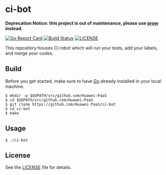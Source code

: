 # ci-bot

**Deprecation Notice: this project is out of maintenance, please use [prow](https://github.com/kubernetes/test-infra/tree/master/prow) instead.**


[![Go Report Card](https://goreportcard.com/badge/github.com/Huawei-PaaS/ci-bot)](https://goreportcard.com/badge/github.com/Huawei-PaaS/ci-bot)
[![Build Status](https://travis-ci.org/Huawei-PaaS/ci-bot.svg?branch=master)](https://travis-ci.org/Huawei-PaaS/ci-bot)
[![LICENSE](https://img.shields.io/badge/license-Apache%202-blue.svg)](https://github.com/Huawei-PaaS/ci-bot/blob/master/LICENSE)

This repository houses CI robot which will run your tests, add your labels, and merge your codes.

## Build

Before you get started, make sure to have [Go](https://golang.org/) already installed in your local machine.

```
$ mkdir -p $GOPATH/src/github.com/Huawei-PaaS
$ cd $GOPATH/src/github.com/Huawei-PaaS
$ git clone https://github.com/Huawei-PaaS/ci-bot
$ cd ci-bot
$ make
```

## Usage

```
$ ./ci-bot
```

## License

See the [LICENSE](LICENSE) file for details.
